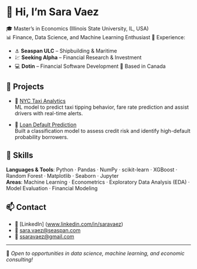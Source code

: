 # 👋 Hi, I’m Sara Vaez

🎓 Master’s in Economics (Illinois State University, IL, USA)  
📊 Finance, Data Science, and Machine Learning Enthusiast 
💼 Experience:  
- ⚓ **Seaspan ULC** – Shipbuilding & Maritime  
- 💹 **Seeking Alpha** – Financial Research & Investment  
- 💻 **Dotin** – Financial Software Development 
📍 Based in Canada  

## 💼 Projects

- 🚕 [NYC Taxi Analytics](https://github.com/SaraVaez/NYC-Taxi-Analytics)  
  ML model to predict taxi tipping behavior, fare rate prediction and assist drivers with real-time alerts.

- 🏦 [Loan Default Prediction](https://github.com/SaraVaez/Loan-Default-Prediction)  
  Built a classification model to assess credit risk and identify high-default probability borrowers.

## 🧰 Skills

**Languages & Tools**: Python · Pandas · NumPy · scikit-learn · XGBoost · Random Forest · Matplotlib · Seaborn · Jupyter  
**Areas**: Machine Learning · Econometrics · Exploratory Data Analysis (EDA) · Model Evaluation · Financial Modeling

## 📫 Contact

- 💼 [LinkedIn] (www.linkedin.com/in/saravaez)
- 📧 sara.vaez@seaspan.com
- 📧 ssaravaez@gmail.com

---

📌 *Open to opportunities in data science, machine learning, and economic consulting!*

